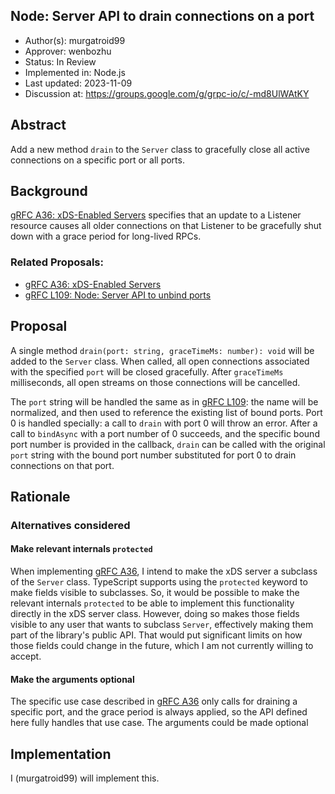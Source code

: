 Node: Server API to drain connections on a port
----
* Author(s): murgatroid99
* Approver: wenbozhu
* Status: In Review
* Implemented in: Node.js
* Last updated: 2023-11-09
* Discussion at: https://groups.google.com/g/grpc-io/c/-md8UlWAtKY

## Abstract

Add a new method `drain` to the `Server` class to gracefully close all active connections on a specific port or all ports.

## Background

[gRFC A36: xDS-Enabled Servers][A36] specifies that an update to a Listener resource causes all older connections on that Listener to be gracefully shut down with a grace period for long-lived RPCs.


### Related Proposals:
* [gRFC A36: xDS-Enabled Servers][A36]
* [gRFC L109: Node: Server API to unbind ports][L109]

## Proposal

A single method `drain(port: string, graceTimeMs: number): void` will be added to the `Server` class. When called, all open connections associated with the specified `port` will be closed gracefully. After `graceTimeMs` milliseconds, all open streams on those connections will be cancelled.

The `port` string will be handled the same as in [gRFC L109][L109]: the name will be normalized, and then used to reference the existing list of bound ports. Port 0 is handled specially: a call to `drain` with port 0 will throw an error. After a call to `bindAsync` with a port number of 0 succeeds, and the specific bound port number is provided in the callback, `drain` can be called with the original `port` string with the bound port number substituted for port 0 to drain connections on that port.

## Rationale

### Alternatives considered

#### Make relevant internals `protected`

When implementing [gRFC A36][A36], I intend to make the xDS server a subclass of the `Server` class. TypeScript supports using the `protected` keyword to make fields visible to subclasses. So, it would be possible to make the relevant internals `protected` to be able to implement this functionality directly in the xDS server class. However, doing so makes those fields visible to any user that wants to subclass `Server`, effectively making them part of the library's public API. That would put significant limits on how those fields could change in the future, which I am not currently willing to accept.

#### Make the arguments optional

The specific use case described in [gRFC A36][A36] only calls for draining a specific port, and the grace period is always applied, so the API defined here fully handles that use case. The arguments could be made optional

## Implementation

I (murgatroid99) will implement this.

[A36]: https://github.com/grpc/proposal/blob/master/A36-xds-for-servers.md
[L109]: https://github.com/grpc/proposal/blob/master/L109-node-server-unbind.md
